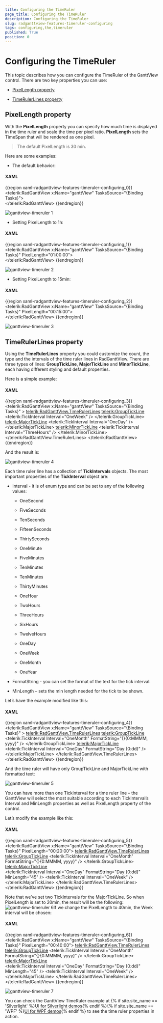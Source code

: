 ```yaml
---
title: Configuring the TimeRuler
page_title: Configuring the TimeRuler
description: Configuring the TimeRuler
slug: radganttview-features-timeruler-configuring
tags: configuring,the,timeruler
published: True
position: 0
---
```


# Configuring the TimeRuler

This topic describes how you can configure the TimeRuler of the GanttView control. There are two key properties you can use:

* [PixelLength property](#pixellength-property)

* [TimeRulerLines property](#timerulerlines-property)

## PixelLength property

With the __PixelLength__ property you  can specify how much time is displayed in the time ruler and scale the time per pixel ratio. __PixelLength__ sets the TimeSpan that will be rendered as one pixel.

>The default PixelLength is 30 min.

Here are some examples:

* The default behavior:

#### __XAML__

{{region xaml-radganttview-features-timeruler-configuring_0}}
	<telerik:RadGanttView x:Name="ganttView" TasksSource="{Binding Tasks}">		
	</telerik:RadGanttView>
{{endregion}}

![ganttview-timeruler 1](images/ganttview-timeruler_1.png)

* Setting PixelLength to 1h:

#### __XAML__

{{region xaml-radganttview-features-timeruler-configuring_1}}
	<telerik:RadGanttView x:Name="ganttView" TasksSource="{Binding Tasks}" PixelLength="01:00:00">		
	</telerik:RadGanttView>
{{endregion}}

![ganttview-timeruler 2](images/ganttview-timeruler_2.png)

* Setting PixelLength to 15min:

#### __XAML__

{{region xaml-radganttview-features-timeruler-configuring_2}}
	<telerik:RadGanttView x:Name="ganttView" TasksSource="{Binding Tasks}" PixelLength="00:15:00">		
	</telerik:RadGanttView>
{{endregion}}

![ganttview-timeruler 3](images/ganttview-timeruler_3.png)

## TimeRulerLines property

Using the __TimeRulerLines__ property you could customize the count, the type and the intervals of the time ruler lines in RadGanttView. There are three types of lines:  __GroupTickLine__, __MajorTickLine__  and __MinorTickLine__, each having different styling and default properties.

Here is a simple example:

#### __XAML__

{{region xaml-radganttview-features-timeruler-configuring_3}}
	<telerik:RadGanttView x:Name="ganttView" TasksSource="{Binding Tasks}" >
		<telerik:RadGanttView.TimeRulerLines>
			<telerik:GroupTickLine>
				<telerik:TickInterval Interval="OneWeek" />
			</telerik:GroupTickLine>
			<telerik:MajorTickLine>
				<telerik:TickInterval Interval="OneDay" />				
			</telerik:MajorTickLine>
			<telerik:MinorTickLine>
				<telerik:TickInterval Interval="ThreeHours" />
			</telerik:MinorTickLine>
		</telerik:RadGanttView.TimeRulerLines>
	</telerik:RadGanttView>
{{endregion}}

And the result is:

![ganttview-timeruler 4](images/ganttview-timeruler_4.png)

Each time ruler line has  a collection of __TickIntervals__ objects. The most important properties of the __TickInterval__ object are:

* Interval  - it is of enum type and can be set to any of the following values:

	* OneSecond

	* FiveSeconds

	* TenSeconds

	* FifteenSeconds

	* ThirtySeconds

	* OneMinute

	* FiveMinutes

	* TenMinutes

	* TenMinutes

	* ThirtyMinutes

	* OneHour

	* TwoHours

	* ThreeHours

	* SixHours

	* TwelveHours

	* OneDay

	* OneWeek

	* OneMonth

	* OneYear

* FormatString  - you can set the format of the text for the tick interval.

* MinLength – sets the min length needed for the tick to be shown.

Let’s have the example modified like this:

#### __XAML__

{{region xaml-radganttview-features-timeruler-configuring_4}}
	<telerik:RadGanttView x:Name="ganttView" TasksSource="{Binding Tasks}" >
		<telerik:RadGanttView.TimeRulerLines>
			<telerik:GroupTickLine>
					<telerik:TickInterval Interval="OneMonth" FormatString="{}{0:MMMM, yyyy}" />
			</telerik:GroupTickLine>
			<telerik:MajorTickLine>
					<telerik:TickInterval Interval="OneDay" FormatString="Day {0:dd}" />					
			</telerik:MajorTickLine>
		</telerik:RadGanttView.TimeRulerLines>
	</telerik:RadGanttView>
{{endregion}}

And the time ruler will have only GroupTickLine and MajorTickLine with formatted text:

![ganttview-timeruler 5](images/ganttview-timeruler_5.png)

You can have more than one TickInterval for a time ruler line – the GanttView will select the most suitable according to each TickInterval’s Interval and MinLength properties as well as PixelLength property of the control.

Let’s modify the example like this:

#### __XAML__

{{region xaml-radganttview-features-timeruler-configuring_5}}
	<telerik:RadGanttView x:Name="ganttView" TasksSource="{Binding Tasks}" PixelLength="00:20:00">
		<telerik:RadGanttView.TimeRulerLines>
			<telerik:GroupTickLine>
					<telerik:TickInterval Interval="OneMonth" FormatString="{}{0:MMMM, yyyy}" />
			</telerik:GroupTickLine>
			<telerik:MajorTickLine>					
					<telerik:TickInterval Interval="OneDay" FormatString="Day {0:dd}" MinLength="45" />
					<telerik:TickInterval Interval="OneWeek"  />
			</telerik:MajorTickLine>
		</telerik:RadGanttView.TimeRulerLines>
	</telerik:RadGanttView>
{{endregion}}

Note that we’ve set two TickIntervals for the MajorTickLine.  So when PixelLength is set to 20min, the result will be the following:![ganttview-timeruler 6](images/ganttview-timeruler_6.png)If we change the PixelLength to 40min, the Week interval will be chosen:

#### __XAML__

{{region xaml-radganttview-features-timeruler-configuring_6}}
	<telerik:RadGanttView x:Name="ganttView" TasksSource="{Binding Tasks}" PixelLength="00:40:00">
		<telerik:RadGanttView.TimeRulerLines>
			<telerik:GroupTickLine>
				<telerik:TickInterval Interval="OneMonth" FormatString="{}{0:MMMM, yyyy}" />
			</telerik:GroupTickLine>
			<telerik:MajorTickLine>					
				<telerik:TickInterval Interval="OneDay" FormatString="Day {0:dd}" MinLength="45" />
				<telerik:TickInterval Interval="OneWeek"  />
			</telerik:MajorTickLine>
		</telerik:RadGanttView.TimeRulerLines>
	</telerik:RadGanttView>
{{endregion}}

![ganttview-timeruler 7](images/ganttview-timeruler_7.png)

You can check the GanttView TimeRuler example at {% if site.site_name == 'Silverlight' %}[UI for Silverlight demos](http://demos.telerik.com/silverlight/#GanttView/Configuration/TimeRuler){% endif %}{% if site.site_name == 'WPF' %}[UI for WPF demos](http://demos.telerik.com/wpf/){% endif %} to see the time ruler properties in action. 
